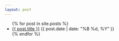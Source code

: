 ```yaml
---
layout: post
---
```

<ul>
    {% for post in site.posts %}
        <li>
            <a href="{{ post.url }}">{{ post.title }}</a>
            <span>{{ post.date | date: "%B %d, %Y" }}</span>
        </li>
    {% endfor %}
</ul>


